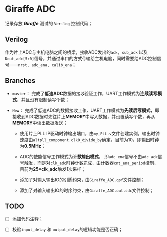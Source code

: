 # Giraffe ADC

记录存放 ***Giraffe*** 测试的 `Verilog` 控制代码；

## Verilog 

作为片上ADC与主机电脑之间的桥梁，接收ADC发出的`ack, sub_ack` 以及 `Dout_adc[5:0]`信号，并通过串口的方式传输给主机电脑，同时需要给ADC控制信号——`nrst, adc_ena, calib_ena`；


## Branches

- `master`： 完成了**低速ADC**数据的接收验证工作，UART工作模式为**连续读写模式**，并且没有限制读写个数；
- `New`： 完成了低速ADC的数据接收工作，UART工作模式为**先读后写模式**，即接收到ADC数据时先往片上**MEMORY**中写入数据，并设置读写个数，再从**MEMORY**中读出数据发送；
  
    - 使用片上PLL IP驱动时钟输出端口，由`my_PLL.v`文件创建实例，输出时钟速度由`altpll_component.clk0_divide_by`确定，目前为10，即输出时钟为**0.5MHz**；
  
    - ADC的使能信号工作模式为**计数输出模式**， 即`adc_ena`信号不由`adc_ack`信号触发，而是对`clk_adc`时钟计数完成，由计数器`cnt_ena_period`控制，目前为**25*clk_adc**触发1次采样；

    - 添加了对输入输出IO的引脚约束，由`Giraffe_ADC.qsf`文件控制；
    
    - 添加了对输入输出IO的时序约束，由`Giraffe_ADC.out.sdc`文件控制；


## TODO

- [ ] 添加代码注释；
- [ ] 校验`input_delay` 和 `output_delay`的逻辑功能是否正确；



